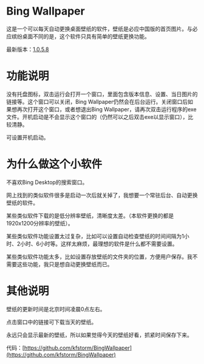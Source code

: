 # Bing Wallpaper

这是一个可以每天自动更换桌面壁纸的软件，壁纸是必应中国版的首页图片。与必应缤纷桌面不同的是，这个软件只具有简单的壁纸更换功能。

最新版本：[1.0.5.8](http://up.kfstorm.com/BingWallpaper_1.0.5.8.exe)

# 功能说明

没有托盘图标，双击运行会打开一个窗口，里面包含版本信息、设置、当日图片的链接等。这个窗口可以关闭，Bing Wallpaper仍然会在后台运行。关闭窗口后如果想再次打开这个窗口，或者想退出Bing Wallpaper，请再次双击运行程序的exe文件。开机启动是不会显示这个窗口的（仍然可以之后双击exe以显示窗口），比较清静。

可设置开机启动。

# 为什么做这个小软件

不喜欢Bing Desktop的搜索窗口。

网上找到的类似软件很多是启动一次后就关掉了，我想要一个常驻后台、自动更换壁纸的软件。

某些类似软件下载的是低分辨率壁纸，清晰度太差。（本软件更换的都是1920x1200分辨率的壁纸）。

某些类似软件功能设置太过复杂，比如可以设置自动检查壁纸的时间间隔为1小时、2小时、6小时等。这样太麻烦，最理想的软件是什么都不需要设置。

某些类似软件功能太多，比如设置存放壁纸的文件夹的位置，方便用户保存。我不需要这些功能，我只是想自动更换壁纸而已。

# 其他说明

壁纸的更新时间是北京时间凌晨0点左右。

点击窗口中的链接可下载当天的壁纸。

永远只会显示最新的壁纸，所以如果觉得今天的壁纸好看，抓紧时间保存下来。

代码：[https://github.com/kfstorm/BingWallpaper](https://github.com/kfstorm/BingWallpaper)
